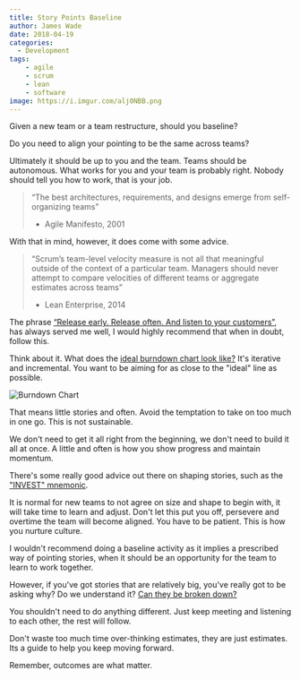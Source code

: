 ```yaml
---
title: Story Points Baseline
author: James Wade
date: 2018-04-19
categories:
  - Development
tags:
    - agile
    - scrum
    - lean
    - software
image: https://i.imgur.com/alj0NBB.png
---
```


Given a new team or a team restructure, should you baseline?

Do you need to align your pointing to be the same across teams?

<!--more-->

Ultimately it should be up to you and the team. Teams should be autonomous. What works for you and your team is probably right. Nobody should tell you how to work, that is your job.

> “The best architectures, requirements, and designs emerge from self-organizing teams”
> - Agile Manifesto, 2001

With that in mind, however, it does come with some advice.

> “Scrum’s team-level velocity measure is not all that meaningful outside of the context of a particular team. Managers should never attempt to compare velocities of different teams or aggregate estimates across teams”
> - Lean Enterprise, 2014

The phrase [“Release early. Release often. And listen to your customers”](https://en.wikipedia.org/wiki/Release_early,_release_often), has always served me well, I would highly recommend that when in doubt, follow this.

Think about it. What does the [ideal burndown chart look like?](https://dzone.com/articles/the-burndown-chart-reveals-many-secrets) It's iterative and incremental. You want to be aiming for as close to the "ideal" line as possible. 

![Burndown Chart](https://i.imgur.com/alj0NBB.png)

That means little stories and often. Avoid the temptation to take on too much in one go. This is not sustainable.

We don't need to get it all right from the beginning, we don't need to build it all at once. A little and often is how you show progress and maintain momentum.

There's some really good advice out there on shaping stories, such as the ["INVEST" mnemonic](https://xp123.com/articles/invest-in-good-stories-and-smart-tasks/).

It is normal for new teams to not agree on size and shape to begin with, it will take time to learn and adjust. Don't let this put you off, persevere and overtime the team will become aligned. You have to be patient. This is how you nurture culture.

I wouldn't recommend doing a baseline activity as it implies a prescribed way of pointing stories, when it should be an opportunity for the team to learn to work together.

However, if you've got stories that are relatively big, you've really got to be asking why? Do we understand it? [Can they be broken down?](http://blogs.adobe.com/agile/2013/09/27/splitting-stories-into-small-vertical-slices/)

You shouldn't need to do anything different. Just keep meeting and listening to each other, the rest will follow.

Don't waste too much time over-thinking estimates, they are just estimates. Its a guide to help you keep moving forward.

Remember, outcomes are what matter.